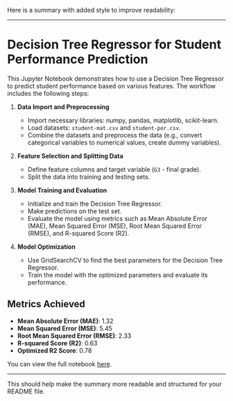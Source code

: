 Here is a summary with added style to improve readability:

---

# Decision Tree Regressor for Student Performance Prediction

This Jupyter Notebook demonstrates how to use a Decision Tree Regressor to predict student performance based on various features. The workflow includes the following steps:

1. **Data Import and Preprocessing**
   - Import necessary libraries: numpy, pandas, matplotlib, scikit-learn.
   - Load datasets: `student-mat.csv` and `student-por.csv`.
   - Combine the datasets and preprocess the data (e.g., convert categorical variables to numerical values, create dummy variables).

2. **Feature Selection and Splitting Data**
   - Define feature columns and target variable (`G3` - final grade).
   - Split the data into training and testing sets.

3. **Model Training and Evaluation**
   - Initialize and train the Decision Tree Regressor.
   - Make predictions on the test set.
   - Evaluate the model using metrics such as Mean Absolute Error (MAE), Mean Squared Error (MSE), Root Mean Squared Error (RMSE), and R-squared Score (R2).

4. **Model Optimization**
   - Use GridSearchCV to find the best parameters for the Decision Tree Regressor.
   - Train the model with the optimized parameters and evaluate its performance.

## Metrics Achieved
- **Mean Absolute Error (MAE)**: 1.32
- **Mean Squared Error (MSE)**: 5.45
- **Root Mean Squared Error (RMSE)**: 2.33
- **R-squared Score (R2)**: 0.63
- **Optimized R2 Score**: 0.78

You can view the full notebook [here](https://github.com/kelvinadaisky/Data-Mining/blob/main/Decision%20tree.ipynb).

---

This should help make the summary more readable and structured for your README file.
